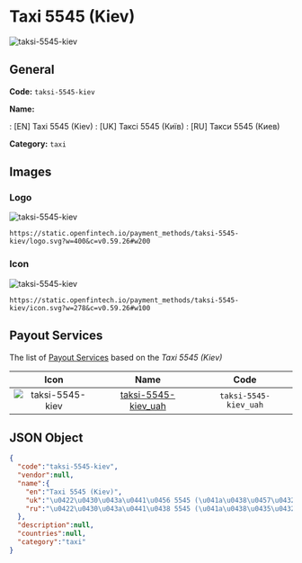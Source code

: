 
# Taxi 5545 (Kiev) 
![taksi-5545-kiev](https://static.openfintech.io/payment_methods/taksi-5545-kiev/logo.svg?w=400&c=v0.59.26#w200)  

## General 
**Code:** `taksi-5545-kiev` 
 
**Name:** 
 
:	[EN] Taxi 5545 (Kiev) 
:	[UK] Таксі 5545 (Київ) 
:	[RU] Такси 5545 (Киев) 
 
**Category:** `taxi` 
 

## Images 

### Logo 
![taksi-5545-kiev](https://static.openfintech.io/payment_methods/taksi-5545-kiev/logo.svg?w=400&c=v0.59.26#w200)  

```
https://static.openfintech.io/payment_methods/taksi-5545-kiev/logo.svg?w=400&c=v0.59.26#w200
```  

### Icon 
![taksi-5545-kiev](https://static.openfintech.io/payment_methods/taksi-5545-kiev/icon.svg?w=278&c=v0.59.26#w100)  

```
https://static.openfintech.io/payment_methods/taksi-5545-kiev/icon.svg?w=278&c=v0.59.26#w100
```  

## Payout Services 
 
The list of [Payout Services](/payout-services/) based on the _Taxi 5545 (Kiev)_ 

|Icon|Name|Code| 
|:---:|:---:|:---:| 
|![taksi-5545-kiev](https://static.openfintech.io/payout_methods/taksi-5545-kiev/icon.svg?w=278&c=v0.59.26#w40) |[taksi-5545-kiev_uah](/payout-services/taksi-5545-kiev_uah/)|`taksi-5545-kiev_uah`| 
 

## JSON Object 

```json
{
  "code":"taksi-5545-kiev",
  "vendor":null,
  "name":{
    "en":"Taxi 5545 (Kiev)",
    "uk":"\u0422\u0430\u043a\u0441\u0456 5545 (\u041a\u0438\u0457\u0432)",
    "ru":"\u0422\u0430\u043a\u0441\u0438 5545 (\u041a\u0438\u0435\u0432)"
  },
  "description":null,
  "countries":null,
  "category":"taxi"
}
```  
